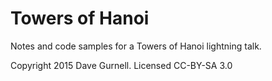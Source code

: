Towers of Hanoi
===============

Notes and code samples for a Towers of Hanoi lightning talk.

Copyright 2015 Dave Gurnell. Licensed CC-BY-SA 3.0
